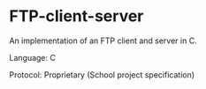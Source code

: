 # FTP-client-server
An implementation of an FTP client and server in C.

Language: C

Protocol: Proprietary (School project specification)